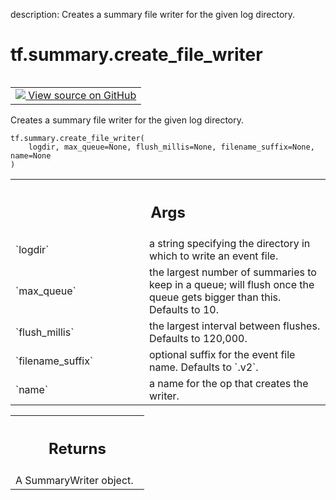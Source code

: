 description: Creates a summary file writer for the given log directory.

<div itemscope itemtype="http://developers.google.com/ReferenceObject">
<meta itemprop="name" content="tf.summary.create_file_writer" />
<meta itemprop="path" content="Stable" />
</div>

# tf.summary.create_file_writer

<!-- Insert buttons and diff -->

<table class="tfo-notebook-buttons tfo-api nocontent" align="left">
<td>
  <a target="_blank" href="https://github.com/tensorflow/tensorflow/blob/r2.4/tensorflow/python/ops/summary_ops_v2.py#L457-L516">
    <img src="https://www.tensorflow.org/images/GitHub-Mark-32px.png" />
    View source on GitHub
  </a>
</td>
</table>



Creates a summary file writer for the given log directory.

<pre class="devsite-click-to-copy prettyprint lang-py tfo-signature-link">
<code>tf.summary.create_file_writer(
    logdir, max_queue=None, flush_millis=None, filename_suffix=None, name=None
)
</code></pre>



<!-- Placeholder for "Used in" -->


<!-- Tabular view -->
 <table class="responsive fixed orange">
<colgroup><col width="214px"><col></colgroup>
<tr><th colspan="2"><h2 class="add-link">Args</h2></th></tr>

<tr>
<td>
`logdir`
</td>
<td>
a string specifying the directory in which to write an event file.
</td>
</tr><tr>
<td>
`max_queue`
</td>
<td>
the largest number of summaries to keep in a queue; will
flush once the queue gets bigger than this. Defaults to 10.
</td>
</tr><tr>
<td>
`flush_millis`
</td>
<td>
the largest interval between flushes. Defaults to 120,000.
</td>
</tr><tr>
<td>
`filename_suffix`
</td>
<td>
optional suffix for the event file name. Defaults to `.v2`.
</td>
</tr><tr>
<td>
`name`
</td>
<td>
a name for the op that creates the writer.
</td>
</tr>
</table>



<!-- Tabular view -->
 <table class="responsive fixed orange">
<colgroup><col width="214px"><col></colgroup>
<tr><th colspan="2"><h2 class="add-link">Returns</h2></th></tr>
<tr class="alt">
<td colspan="2">
A SummaryWriter object.
</td>
</tr>

</table>

